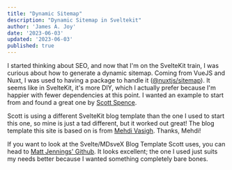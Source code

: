 ```yaml
---
title: "Dynamic Sitemap"
description: "Dynamic Sitemap in Sveltekit"
author: 'James A. Joy'
date: '2023-06-03'
updated: '2023-06-03'
published: true
---
```


I started thinking about SEO, and now that I'm on the SvelteKit train, I was curious about how to generate a dynamic sitemap. Coming from VueJS and Nuxt, I was used to having a package to handle it ([@nuxtjs/sitemap](https://sitemap.nuxtjs.org/)). It seems like in SvelteKit, it's more DIY, which I actually prefer because I'm happier with fewer dependencies at this point. I wanted an example to start from and found a great one by [Scott Spence](https://scottspence.com/posts/make-a-sitemap-with-sveltekit).

Scott is using a different SvelteKit blog template than the one I used to start this one, so mine is just a tad different, but it worked out great! The blog template this site is based on is from [Mehdi Vasigh](https://github.com/mvasigh/sveltekit-mdsvex-blog). Thanks, Mehdi!

If you want to look at the Svelte/MDsveX Blog Template Scott uses, you can head to [Matt Jennings' Github](https://github.com/mattjennings/sveltekit-blog-template). It looks excellent; the one I used just suits my needs better because I wanted something completely bare bones.

